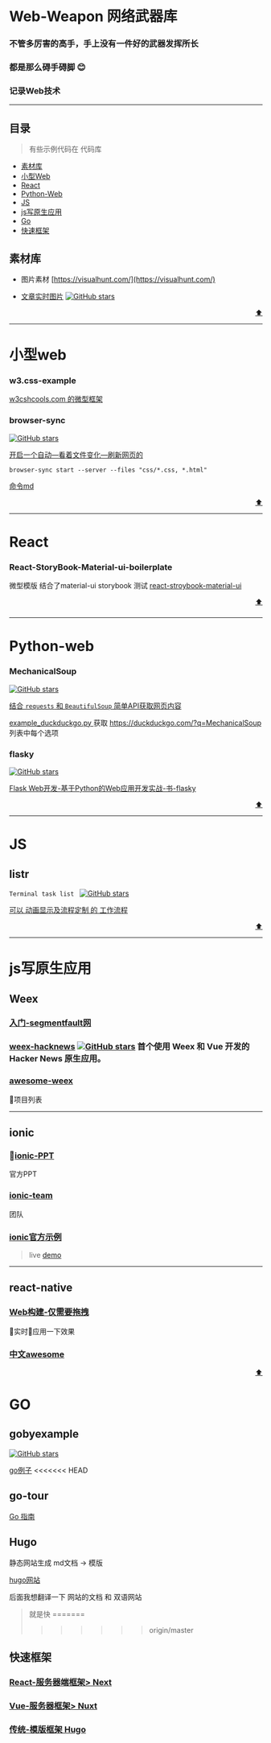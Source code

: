 # Web-Weapon  网络武器库

### 不管多厉害的高手，手上没有一件好的武器发挥所长

### 都是那么碍手碍脚 😊

### 记录Web技术

---

## 目录

>有些示例代码在 代码库

- [素材库](#素材库)
- [小型Web](#小型Web)
- [React](#React)
- [Python-Web](#Python-Web)
- [JS](#JS)
- [js写原生应用](#js写原生应用)
- [Go](#Go)
- [快速框架](#快速框架)

## 素材库

- 图片素材 [https://visualhunt.com/](https://visualhunt.com/)

- [文章实时图片](https://shields.io/)
[![GitHub stars](https://img.shields.io/github/stars/chinanf-boy/Web-Weapon.svg)](https://github.com/chinanf-boy/Web-Weapon)

<div align='right'><a href='#目录' >⬆️</a></div>

---

# 小型web

### w3.css-example

[w3cshcools.com 的微型框架](./小型web/w3css-example)

### browser-sync 
[![GitHub stars](https://img.shields.io/github/stars/BrowserSync/browser-sync.svg)](https://github.com/BrowserSync/browser-sync)

[开启一个自动—看着文件变化—刷新网页的](http://www.browsersync.cn/)

```
browser-sync start --server --files "css/*.css, *.html"
```

[命令md](./小型web/browser-sync.md)

<div align='right'><a href='#目录' >⬆️</a></div>

---

# React

### React-StoryBook-Material-ui-boilerplate

微型模版 结合了material-ui storybook 测试 
[react-stroybook-material-ui](https://github.com/sm-react/storybook-boilerplate)

<div align='right'><a href='#目录' >⬆️</a></div>

### 

---

# Python-web

### MechanicalSoup

[![GitHub stars](https://img.shields.io/github/stars/MechanicalSoup/MechanicalSoup.svg)](https://github.com/MechanicalSoup/MechanicalSoup)

[结合 ``requests`` 和 ``BeautifulSoup`` 简单API获取网页内容](https://github.com/MechanicalSoup/MechanicalSoup)

[example_duckduckgo.py ](./Python-web/MechanicalSoup/example_duckduckgo.py)
获取 https://duckduckgo.com/?q=MechanicalSoup 列表中每个选项

### flasky

[![GitHub stars](https://img.shields.io/github/stars/miguelgrinberg/flasky.svg)](https://github.com/miguelgrinberg/flasky)

[Flask Web开发-基于Python的Web应用开发实战-书-flasky](https://github.com/miguelgrinberg/flasky)

<div align='right'><a href='#目录' >⬆️</a></div>

---

# JS

## listr

``Terminal task list ``
[![GitHub stars](https://img.shields.io/github/stars/SamVerschueren/listr.svg)](https://github.com/SamVerschueren/listr)

[可以 动画显示及流程定制 的 工作流程](https://github.com/SamVerschueren/listr)

<div align='right'><a href='#目录' >⬆️</a></div>

---

# js写原生应用


## Weex

### [入门-segmentfault网](https://segmentfault.com/a/1190000010984857)

### [weex-hacknews](https://github.com/weexteam/weex-hackernews) [![GitHub stars](https://img.shields.io/github/stars/weexteam/weex-hackernews.svg)](https://github.com/weexteam/weex-hackernews) 首个使用 Weex 和 Vue 开发的 Hacker News 原生应用。

### [awesome-weex](https://github.com/joggerplus/awesome-weex)

项目列表

---

## ionic


### [ionic-PPT](https://adamdbradley.github.io/building-with-ionic2/#/)

官方PPT

### [ionic-team](https://github.com/ionic-team)

团队

### [ionic官方示例](https://github.com/ionic-team/ionic-conference-app)
>live [demo](http://ionic-team.github.io/ionic-conference-app/www/)

---

## react-native

### [Web构建-仅需要拖拽](https://snack.expo.io/)

实时应用一下效果

### [中文awesome](https://github.com/crazycodeboy/react-native-awesome)

<div align='right'><a href='#目录' >⬆️</a></div>

# GO

## gobyexample

[![GitHub stars](https://img.shields.io/github.com/mmcgrana/gobyexample.svg)](https://github.com/mmcgrana/gobyexample)

[go例子](https://github.com/mmcgrana/gobyexample)
<<<<<<< HEAD

## go-tour

[Go 指南](https://tour.go-zh.org/welcome/1)

## Hugo

静态网站生成 md文档 -> 模版  

[hugo网站](gohugo.io)

后面我想翻译一下 网站的文档 和 双语网站

>就是快
=======
>>>>>>> origin/master
## 快速框架

### [React-服务器端框架> Next](https://github.com/zeit/next.js)



### [Vue-服务器框架> Nuxt](https://github.com/nuxt/nuxt.js)

### [传统-模版框架 Hugo](https://github.com/gohugoio/hugo)